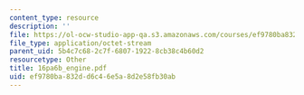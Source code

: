 ```yaml
---
content_type: resource
description: ''
file: https://ol-ocw-studio-app-qa.s3.amazonaws.com/courses/ef9780ba832dd6c46e5a8d2e58fb30ab_16pa6B_engine.pdf
file_type: application/octet-stream
parent_uid: 5b4c7c68-2c7f-6807-1922-8cb38c4b60d2
resourcetype: Other
title: 16pa6b_engine.pdf
uid: ef9780ba-832d-d6c4-6e5a-8d2e58fb30ab
---
```

